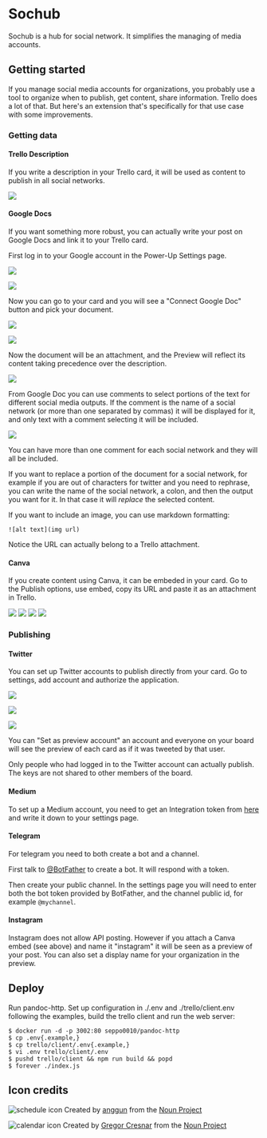 # Sochub

Sochub is a hub for social network. It simplifies the managing of media
accounts.

## Getting started

If you manage social media accounts for organizations, you probably use a tool
to organize when to publish, get content, share information. Trello does a lot
of that. But here's an extension that's specifically for that use case with some
improvements.

### Getting data

#### Trello Description

If you write a description in your Trello card, it will be used as content to
publish in all social networks.

![](documentation/input-description.png)

#### Google Docs

If you want something more robust, you can actually write your post on Google
Docs and link it to your Trello card.

First log in to your Google account in the Power-Up Settings page.

![](documentation/settings.png)

![](documentation/googledocs-login.png)

Now you can go to your card and you will see a "Connect Google Doc" button and
pick your document.

![](documentation/googledocs-connect.png)

![](documentation/googledocs-connect2.png)

Now the document will be an attachment, and the Preview will reflect its
content taking precedence over the description.

![](documentation/googledocs-connect3.png)

From Google Doc you can use comments to select portions of the text for
different social media outputs. If the comment is the name of a social network
(or more than one separated by commas) it will be displayed for it, and only
text with a comment selecting it will be included.

![](documentation/googledocs-output-select.png)

You can have more than one comment for each social network and they will all
be included.

If you want to replace a portion of the document for a social network, for
example if you are out of characters for twitter and you need to rephrase,
you can write the name of the social network, a colon, and then the output you
want for it. In that case it will _replace_ the selected content.

If you want to include an image, you can use markdown formatting:

```
![alt text](img url)
```

Notice the URL can actually belong to a Trello attachment.

#### Canva

If you create content using Canva, it can be embeded in your card. Go to the
Publish options, use embed, copy its URL and paste it as an attachment in
Trello.

![](input-canva-embed.png)
![](input-canva-embed2.png)
![](input-canva-embed3.png)
![](input-canva-embed4.png)

### Publishing

#### Twitter

You can set up Twitter accounts to publish directly from your card. Go to
settings, add account and authorize the application.

![](documentation/settings.png)

![](documentation/output-twitter-login.png)

![](documentation/output-twitter-login2.png)

You can "Set as preview account" an account and everyone on your board will
see the preview of each card as if it was tweeted by that user.

Only people who had logged in to the Twitter account can actually publish. The
keys are not shared to other members of the board.

#### Medium

To set up a Medium account, you need to get an Integration token from
[here](https://medium.com/me/settings) and write it down to your settings page.

#### Telegram

For telegram you need to both create a bot and a channel.

First talk to [@BotFather](https://t.me/BotFather) to create a bot. It will
respond with a token.

Then create your public channel. In the settings page you will need to enter
both the bot token provided by BotFather, and the channel public id, for example
`@mychannel`.

#### Instagram

Instagram does not allow API posting. However if you attach a Canva embed (see
above) and name it "instagram" it will be seen as a preview of your post. You
can also set a display name for your organization in the preview.

## Deploy

Run pandoc-http.
Set up configuration in ./.env and ./trello/client.env following the examples,
build the trello client and run the web server:

```
$ docker run -d -p 3002:80 seppo0010/pandoc-http
$ cp .env{.example,}
$ cp trello/client/.env{.example,}
$ vi .env trello/client/.env
$ pushd trello/client && npm run build && popd
$ forever ./index.js
```
## Icon credits

![schedule icon](schedule.svg)
Created by [anggun](https://thenounproject.com/wiradesign4/) from the [Noun Project](https://thenounproject.com/)

![calendar icon](calendar.svg)
Created by [Gregor Cresnar](https://thenounproject.com/grega.cresnar/) from the [Noun Project](https://thenounproject.com/)
